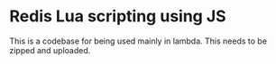 # Redis Lua scripting using JS

This is a codebase for being used mainly in lambda. This needs to be zipped and uploaded.
